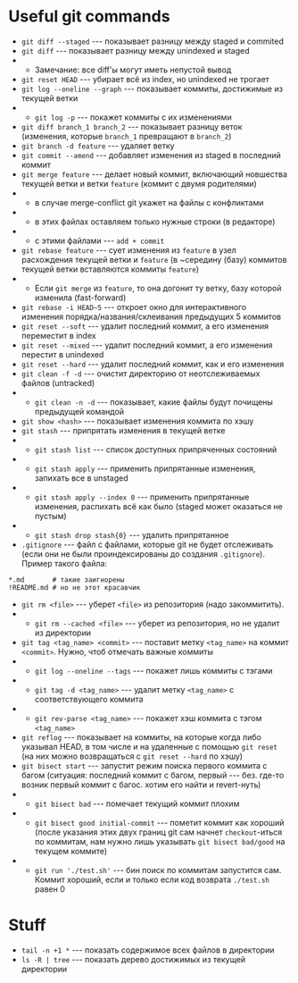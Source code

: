 # Useful git commands
* `git diff --staged` --- показывает разницу между staged и commited
* `git diff`          --- показывает разницу между unindexed и staged
* * Замечание: все diff'ы могут иметь непустой вывод
* `git reset HEAD` --- убирает всё из index, но unindexed не трогает
* `git log --oneline --graph` --- показывает коммиты, достижимые из текущей ветки
* * `git log -p` --- покажет коммиты с их изменениями
* `git diff branch_1 branch_2` --- показывает разницу веток (изменения, которые `branch_1` превращают в `branch_2`)
* `git branch -d feature` --- удаляет ветку
* `git commit --amend` --- добавляет изменения из staged в последний коммит
* `git merge feature` --- делает новый коммит, включающий новшества текущей ветки и ветки `feature` (коммит с двумя родителями)
*  * в случае merge-conflict git укажет на файлы с конфликтами
*  * в этих файлах оставляем только нужные строки (в редакторе)
*  * с этими файлами --- `add + commit`
* `git rebase feature` --- сует изменения из `feature` в узел расхождения текущей ветки и `feature` (в ~середину (базу) коммитов текущей ветки вставляются коммиты `feature`)
* * Если `git merge` из `feature`, то она догонит ту ветку, базу которой изменила (fast-forward)
* `git rebase -i HEAD~5` --- откроет окно для интерактивного изменения порядка/названия/склеивания предыдущих 5 коммитов
* `git reset --soft` --- удалит последний коммит, а его изменения переместит в index
* `git reset --mixed` --- удалит последний коммит, а его изменения перестит в unindexed
* `git reset --hard` --- удалит последний коммит, как и его изменения
* `git clean -f -d` --- очистит директорию от неотслеживаемых файлов (untracked)
* * `git clean -n -d` --- показывает, какие файлы будут почищены предыдущей командой
* `git show <hash>` --- показывает изменения коммита по хэшу
* `git stash` --- припрятать изменения в текущей ветке
* * `git stash list` --- список доступных припряченных состояний
* * `git stash apply` --- применить припрятанные изменения, запихать все в unstaged
* * `git stash apply --index 0` --- применить припрятанные изменения, распихать всё как было (staged может оказаться не пустым)
* * `git stash drop stash{0}` --- удалить припрятанное
* `.gitignore` --- файл с файлами, которые git не будет отслеживать (если они не были проиндексированы до создания `.gitignore`). Пример такого файла:
```
*.md       # такие заигнорены
!README.md # но не этот красавчик
```
* `git rm <file>` --- уберет `<file>` из репозитория (надо закоммитить). 
* * `git rm --cached <file>` --- уберет из репозитория, но не удалит из директории
* `git tag <tag_name> <commit>` --- поставит метку `<tag_name>` на коммит `<commit>`. Нужно, чтоб отмечать важные коммиты
* * `git log --oneline --tags` --- покажет лишь коммиты с тэгами
* * `git tag -d <tag_name>` --- удалит метку `<tag_name>` с соответствующего коммита
* * `git rev-parse <tag_name>` --- покажет хэш коммита с тэгом `<tag_name>`
* `git reflog` --- показывает на коммиты, на которые когда либо указывал HEAD, в том числе и на удаленные с помощью `git reset` (на них можно возвращаться с `git reset --hard` по хэшу)
* `git bisect start` --- запустит режим поиска первого коммита с багом (ситуация: последний коммит с багом, первый --- без. где-то возник первый коммит с багос. хотим его найти и revert-нуть)
* * `git bisect bad` --- помечает текущий коммит плохим
* * `git bisect good initial-commit` --- пометит коммит как хороший (после указания этих двух границ git сам начнет `checkout`-иться по коммитам, нам нужно лишь указывать `git bisect bad/good` на текущем коммите)
* * `git run './test.sh'` --- бин поиск по коммитам запустится сам. Коммит хороший, если и только если код возврата `./test.sh` равен 0

# Stuff
* `tail -n +1 *` --- показать содержимое всех файлов в директории
* `ls -R | tree` --- показать дерево достижимых из текущей директории